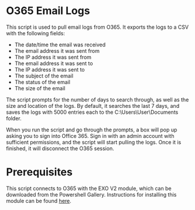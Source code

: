# O365 Email Logs

This script is used to pull email logs from O365. It exports the logs to a CSV with the following fields:

* The date/time the email was received
* The email address it was sent from
* The IP address it was sent from
* The email address it was sent to
* The IP address it was sent to
* The subject of the email
* The status of the email
* The size of the email

The script prompts for the number of days to search through, as well as the size and location of the logs. By default, it searches the last 7 days, and saves the logs with 5000 entries each to the C:\\Users\User\Documents folder.

When you run the script and go through the prompts, a box will pop up asking you to sign into Office 365. Sign in with an admin account with sufficient permissions, and the script will start pulling the logs. Once it is finished, it will disconnect the O365 session.

# Prerequisites

This script connects to O365 with the EXO V2 module, which can be downloaded from the Powershell Gallery. Instructions for installing this module can be found [here](https://docs.microsoft.com/en-us/powershell/exchange/exchange-online-powershell-v2?view=exchange-ps#install-and-maintain-the-exo-v2-module).
